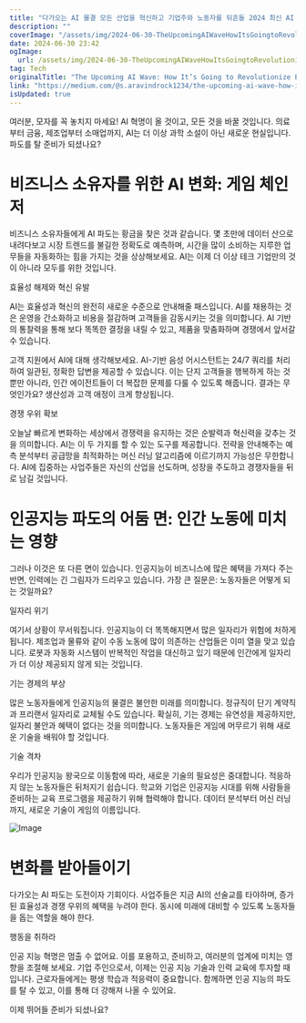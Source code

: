 ```yaml
---
title: "다가오는 AI 물결 모든 산업을 혁신하고 기업주와 노동자를 뒤흔들 2024 최신 AI 동향"
description: ""
coverImage: "/assets/img/2024-06-30-TheUpcomingAIWaveHowItsGoingtoRevolutionizeEveryIndustryandShakeUpBusinessOwnersandLaborers_0.png"
date: 2024-06-30 23:42
ogImage:
  url: /assets/img/2024-06-30-TheUpcomingAIWaveHowItsGoingtoRevolutionizeEveryIndustryandShakeUpBusinessOwnersandLaborers_0.png
tag: Tech
originalTitle: "The Upcoming AI Wave: How It’s Going to Revolutionize Every Industry and Shake Up Business Owners and Laborers"
link: "https://medium.com/@s.aravindrock1234/the-upcoming-ai-wave-how-its-going-to-revolutionize-every-industry-and-shake-up-business-owners-2c005ed69dc1"
isUpdated: true
---
```


여러분, 모자를 꼭 놓치지 마세요! AI 혁명이 올 것이고, 모든 것을 바꿀 것입니다. 의료부터 금융, 제조업부터 소매업까지, AI는 더 이상 과학 소설이 아닌 새로운 현실입니다. 파도를 탈 준비가 되셨나요?

# 비즈니스 소유자를 위한 AI 변화: 게임 체인저

비즈니스 소유자들에게 AI 파도는 황금을 찾은 것과 같습니다. 몇 초만에 데이터 산으로 내려다보고 시장 트렌드를 불길한 정확도로 예측하며, 시간을 많이 소비하는 지루한 업무들을 자동화하는 힘을 가지는 것을 상상해보세요. AI는 이제 더 이상 테크 기업만의 것이 아니라 모두를 위한 것입니다.

효율성 해제와 혁신 유발

<div class="content-ad"></div>

AI는 효율성과 혁신의 완전히 새로운 수준으로 안내해줄 패스입니다. AI를 채용하는 것은 운영을 간소화하고 비용을 절감하며 고객들을 감동시키는 것을 의미합니다. AI 기반의 통찰력을 통해 보다 똑똑한 결정을 내릴 수 있고, 제품을 맞춤화하며 경쟁에서 앞서갈 수 있습니다.

고객 지원에서 AI에 대해 생각해보세요. AI-기반 음성 어시스턴트는 24/7 쿼리를 처리하여 일관된, 정확한 답변을 제공할 수 있습니다. 이는 단지 고객들을 행복하게 하는 것 뿐만 아니라, 인간 에이전트들이 더 복잡한 문제를 다룰 수 있도록 해줍니다. 결과는 무엇인가요? 생산성과 고객 애정이 크게 향상됩니다.

경쟁 우위 확보

오늘날 빠르게 변화하는 세상에서 경쟁력을 유지하는 것은 순발력과 혁신력을 갖추는 것을 의미합니다. AI는 이 두 가지를 할 수 있는 도구를 제공합니다. 전략을 안내해주는 예측 분석부터 공급망을 최적화하는 머신 러닝 알고리즘에 이르기까지 가능성은 무한합니다. AI에 집중하는 사업주들은 자신의 산업을 선도하며, 성장을 주도하고 경쟁자들을 뒤로 남길 것입니다.

<div class="content-ad"></div>

# 인공지능 파도의 어둠 면: 인간 노동에 미치는 영향

그러나 이것은 또 다른 면이 있습니다. 인공지능이 비즈니스에 많은 혜택을 가져다 주는 반면, 인력에는 긴 그림자가 드리우고 있습니다. 가장 큰 질문은: 노동자들은 어떻게 되는 것일까요?

일자리 위기

여기서 상황이 무서워집니다. 인공지능이 더 똑똑해지면서 많은 일자리가 위험에 처하게 됩니다. 제조업과 물류와 같이 수동 노동에 많이 의존하는 산업들은 이미 열을 맞고 있습니다. 로봇과 자동화 시스템이 반복적인 작업을 대신하고 있기 때문에 인간에게 일자리가 더 이상 제공되지 않게 되는 것입니다.

<div class="content-ad"></div>

기는 경제의 부상

많은 노동자들에게 인공지능의 물결은 불안한 미래를 의미합니다. 정규직이 단기 계약직과 프리랜서 일자리로 교체될 수도 있습니다. 확실히, 기는 경제는 유연성을 제공하지만, 일자리 불안과 혜택이 없다는 것을 의미합니다. 노동자들은 게임에 머무르기 위해 새로운 기술을 배워야 할 것입니다.

기술 격차

우리가 인공지능 왕국으로 이동함에 따라, 새로운 기술의 필요성은 중대합니다. 적응하지 않는 노동자들은 뒤처지기 쉽습니다. 학교와 기업은 인공지능 시대를 위해 사람들을 준비하는 교육 프로그램을 제공하기 위해 협력해야 합니다. 데이터 분석부터 머신 러닝까지, 새로운 기술이 게임의 이름입니다.

<div class="content-ad"></div>

![Image](/assets/img/2024-06-30-TheUpcomingAIWaveHowItsGoingtoRevolutionizeEveryIndustryandShakeUpBusinessOwnersandLaborers_0.png)

# 변화를 받아들이기

다가오는 AI 파도는 도전이자 기회이다. 사업주들은 지금 AI의 선술교를 타야하며, 증가된 효율성과 경쟁 우위의 혜택을 누려야 한다. 동시에 미래에 대비할 수 있도록 노동자들을 돕는 역할을 해야 한다.

행동을 취하라

<div class="content-ad"></div>

인공 지능 혁명은 멈출 수 없어요. 이를 포용하고, 준비하고, 여러분의 업계에 미치는 영향을 조절해 보세요. 기업 주인으로서, 이제는 인공 지능 기술과 인력 교육에 투자할 때입니다. 근로자들에게는 평생 학습과 적응력이 중요합니다. 함께하면 인공 지능의 파도를 탈 수 있고, 이를 통해 더 강해져 나올 수 있어요.

이제 뛰어들 준비가 되셨나요?
